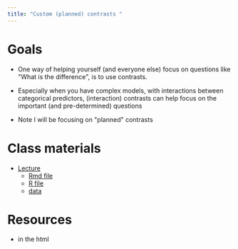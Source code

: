```yaml
---
title: "Custom (planned) contrasts "
---
```


Goals 
===================

- One way of helping yourself (and everyone else) focus on questions like "What is the difference", is to use contrasts.

- Especially when you have complex models, with interactions between categorical predictors,  (interaction) contrasts can help focus on the important (and pre-determined) questions

- Note I will be focusing on "planned" contrasts

Class materials
===============

* [Lecture](../lectures/Contrasts.notes.html)
	* [Rmd file](https://github.com/mac-theobio/QMEE/blob/master/lectures/Contrasts_QMEE_2024.Rmd)
	* [R file](../code/Contrasts.lecture.R)
	* [data](../data/contrast_tutorial_dat.RData)

<!-- COMMENT
[Slides](../lectures/Contrasts.slides.html)
-->

Resources
=========

- in the html
